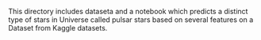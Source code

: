 This directory includes dataseta and a notebook which predicts a distinct type of stars in Universe called pulsar stars based on several features on a Dataset from Kaggle datasets.
 